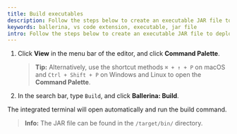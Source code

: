 ```yaml
---
title: Build executables
description: Follow the steps below to create an executable JAR file to deploy.
keywords: ballerina, vs code extension, executable, jar file
intro: Follow the steps below to create an executable JAR file to deploy.
---  
```

  
1. Click **View** in the menu bar of the editor, and click **Command Palette**.

    >**Tip:** Alternatively, use the shortcut methods `⌘ + ↑ + P` on macOS and `Ctrl + Shift + P` on Windows and Linux to open the **Command Palette**.

2. In the search bar, type `Build`, and click **Ballerina: Build**.

The integrated terminal will open automatically and run the build command.

>**Info:** The JAR file can be found in the `/target/bin/` directory.
